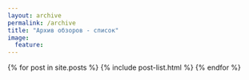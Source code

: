 ```yaml
---
layout: archive
permalink: /archive
title: "Архив обзоров - список"
image:
  feature: 
---
```


<div class="tiles">
{% for post in site.posts %}
	{% include post-list.html %}
{% endfor %}
</div><!-- /.tiles -->
